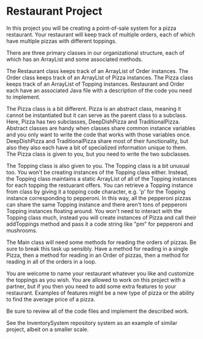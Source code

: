 # Restaurant Project

In this project you will be creating a point-of-sale system for a pizza restaurant. Your restaurant will keep track of multiple orders, each of which have multiple pizzas with different toppings.

There are three primary classes in our organizational structure, each of which has an ArrayList and some associated methods. 

The Restaurant class keeps track of an ArrayList of Order instances. The Order class keeps track of an ArrayList of Pizza instances. The Pizza class keeps track of an ArrayList of Topping instances. Restaurant and Order each have an associated Java file with a description of the code you need to implement.

The Pizza class is a bit different. Pizza is an abstract class, meaning it cannot be instantiated but it can serve as the parent class to a subclass. Here, Pizza has two subclasses, DeepDishPizza and TraditionalPizza. Abstract classes are handy when classes share common instance variables and you only want to write the code that works with those variables once. DeepDishPizza and TraditionalPizza share most of their functionality, but also they also each have a bit of specialized information unique to them. The Pizza class is given to you, but you need to write the two subclasses.

The Topping class is also given to you. The Topping class is a bit unusual too. You won't be creating instances of the Topping class either. Instead, the Topping class maintains a static ArrayList of all of the Topping instances for each topping the restuarant offers. You can retrieve a Topping instance from class by giving it a topping code character, e.g. 'p' for the Topping instance corresponding to pepperoni. In this way, all the pepperoni pizzas can share the same Topping instance and there aren't tons of pepperoni Topping instances floating around. You won't need to interact with the Topping class much, instead you will create instances of Pizza and call their addToppings method and pass it a code string like "pm" for pepperoni and mushrooms.

The Main class will need some methods for reading the orders of pizzas. Be sure to break this task up sensibly. Have a method for reading in a single Pizza, then a method for reading in an Order of pizzas, then a method for reading in all of the orders in a loop.

You are welcome to name your restaurant whatever you like and customize the toppings as you wish. You are allowed to work on this project with a partner, but if you then you need to add some extra features to your restaurant. Examples of features might be a new type of pizza or the ability to find the average price of a pizza.  

Be sure to review all of the code files and implement the described work.

See the InventorySystem repository system as an example of similar project, albeit on a smaller scale.